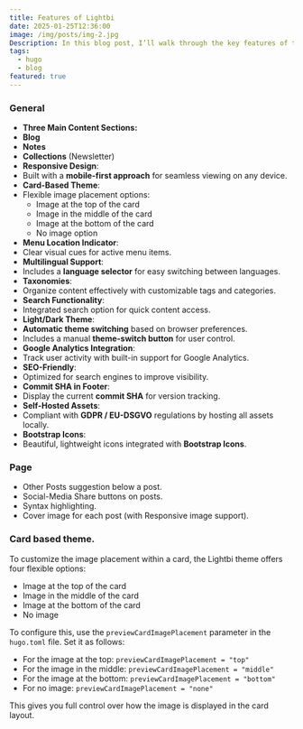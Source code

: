```yaml
---
title: Features of Lightbi
date: 2025-01-25T12:36:00
image: /img/posts/img-2.jpg
Description: In this blog post, I’ll walk through the key features of the Lightbi theme and how to make the most of them for a visually appealing, user-friendly website.
tags:
  - hugo
  - blog
featured: true
---
```

### General

- **Three Main Content Sections:**
- **Blog**
- **Notes**
- **Collections** (Newsletter)
- **Responsive Design**:
- Built with a **mobile-first approach** for seamless viewing on any device.
- **Card-Based Theme**:
- Flexible image placement options:
    - Image at the top of the card
    - Image in the middle of the card
    - Image at the bottom of the card
    - No image option
- **Menu Location Indicator**:
- Clear visual cues for active menu items.
- **Multilingual Support**:
- Includes a **language selector** for easy switching between languages.
- **Taxonomies**:
- Organize content effectively with customizable tags and categories.
- **Search Functionality**:
- Integrated search option for quick content access.
- **Light/Dark Theme**:
- **Automatic theme switching** based on browser preferences.
- Includes a manual **theme-switch button** for user control.
- **Google Analytics Integration**:
- Track user activity with built-in support for Google Analytics.
- **SEO-Friendly**:
- Optimized for search engines to improve visibility.
- **Commit SHA in Footer**:
- Display the current **commit SHA** for version tracking.
- **Self-Hosted Assets**:
- Compliant with **GDPR / EU-DSGVO** regulations by hosting all assets locally.
- **Bootstrap Icons**:
- Beautiful, lightweight icons integrated with **Bootstrap Icons**.

### Page

- Other Posts suggestion below a post.
- Social-Media Share buttons on posts.
- Syntax highlighting.
- Cover image for each post (with Responsive image support).

### Card based theme.

To customize the image placement within a card, the Lightbi theme offers four flexible options:

- Image at the top of the card
- Image in the middle of the card
- Image at the bottom of the card
- No image

To configure this, use the `previewCardImagePlacement` parameter in the `hugo.toml` file. Set it as follows:

- For the image at the top: `previewCardImagePlacement = "top"`
- For the image in the middle: `previewCardImagePlacement = "middle"`
- For the image at the bottom: `previewCardImagePlacement = "bottom"`
- For no image: `previewCardImagePlacement = "none"`

This gives you full control over how the image is displayed in the card layout.

<!--Photo by Robert Katzki on Unsplash-->

